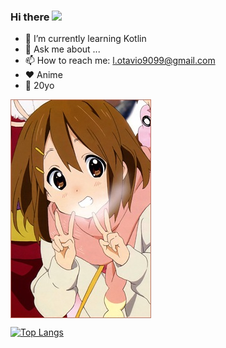 ### Hi there <img src="https://github.com/TheDudeThatCode/TheDudeThatCode/blob/master/Assets/Hi.gif" width="29px">

- 🌱 I’m currently learning Kotlin
- 💬 Ask me about ...
- 📫 How to reach me: l.otavio9099@gmail.com
- ❤️ Anime
- 👨 20yo
<img align="center" height="auto" src="https://github.com/lotaviods/lotaviods/blob/main/img/75939.jpg"/>

[![Top Langs](https://github-readme-stats.vercel.app/api/top-langs/?username=lotaviods&layout=compact&theme=radical&exclude_repo=Yui-chan-BOT,Yui-chan-BOT-Mhank)](https://github.com/lotaviods/github-readme-stats)
